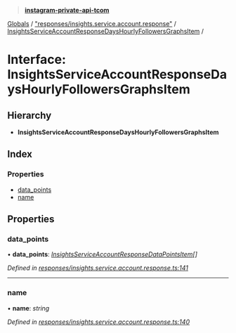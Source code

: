 > **[instagram-private-api-tcom](../README.md)**

[Globals](../README.md) / ["responses/insights.service.account.response"](../modules/_responses_insights_service_account_response_.md) / [InsightsServiceAccountResponseDaysHourlyFollowersGraphsItem](_responses_insights_service_account_response_.insightsserviceaccountresponsedayshourlyfollowersgraphsitem.md) /

# Interface: InsightsServiceAccountResponseDaysHourlyFollowersGraphsItem

## Hierarchy

* **InsightsServiceAccountResponseDaysHourlyFollowersGraphsItem**

## Index

### Properties

* [data_points](_responses_insights_service_account_response_.insightsserviceaccountresponsedayshourlyfollowersgraphsitem.md#data_points)
* [name](_responses_insights_service_account_response_.insightsserviceaccountresponsedayshourlyfollowersgraphsitem.md#name)

## Properties

###  data_points

• **data_points**: *[InsightsServiceAccountResponseDataPointsItem](_responses_insights_service_account_response_.insightsserviceaccountresponsedatapointsitem.md)[]*

*Defined in [responses/insights.service.account.response.ts:141](https://github.com/cuonglnhust/instagram-private-api-tcom/blob/3e16058/src/responses/insights.service.account.response.ts#L141)*

___

###  name

• **name**: *string*

*Defined in [responses/insights.service.account.response.ts:140](https://github.com/cuonglnhust/instagram-private-api-tcom/blob/3e16058/src/responses/insights.service.account.response.ts#L140)*